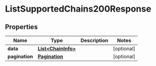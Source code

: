 

# ListSupportedChains200Response


## Properties

| Name | Type | Description | Notes |
|------------ | ------------- | ------------- | -------------|
|**data** | [**List&lt;ChainInfo&gt;**](ChainInfo.md) |  |  [optional] |
|**pagination** | [**Pagination**](Pagination.md) |  |  [optional] |



